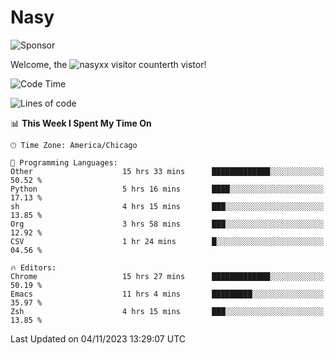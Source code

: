 # Nasy

<!--
<p align="center">
<img height="200" src="https://github-readme-stats.vercel.app/api?username=nasyxx&count_private=true&show_icons=true&theme=dracula&include_all_commits=true"/>
<img height="200" src="https://github-readme-stats.vercel.app/api/top-langs/?username=nasyxx&theme=dracula&hide=html,jupyter+notebook&count_private=true&show_icons=true"/>
</p>

  
----------------
-->

![Sponsor](https://img.shields.io/static/v1.svg?label=Sponsor&message=%E2%9D%A4&logo=GitHub&style=flat&color=pink)
 
Welcome, the ![nasyxx visitor counter](https://count.getloli.com/get/@nasyxx?theme=rule34)th vistor!
 
<!--START_SECTION:waka-->
![Code Time](http://img.shields.io/badge/Code%20Time-3%2C903%20hrs%208%20mins-blue)

![Lines of code](https://img.shields.io/badge/From%20Hello%20World%20I%27ve%20Written-6.3%20million%20lines%20of%20code-blue)

📊 **This Week I Spent My Time On** 

```text
🕑︎ Time Zone: America/Chicago

💬 Programming Languages: 
Other                    15 hrs 33 mins      █████████████░░░░░░░░░░░░   50.52 % 
Python                   5 hrs 16 mins       ████░░░░░░░░░░░░░░░░░░░░░   17.13 % 
sh                       4 hrs 15 mins       ███░░░░░░░░░░░░░░░░░░░░░░   13.85 % 
Org                      3 hrs 58 mins       ███░░░░░░░░░░░░░░░░░░░░░░   12.92 % 
CSV                      1 hr 24 mins        █░░░░░░░░░░░░░░░░░░░░░░░░   04.56 % 

🔥 Editors: 
Chrome                   15 hrs 27 mins      █████████████░░░░░░░░░░░░   50.19 % 
Emacs                    11 hrs 4 mins       █████████░░░░░░░░░░░░░░░░   35.97 % 
Zsh                      4 hrs 15 mins       ███░░░░░░░░░░░░░░░░░░░░░░   13.85 % 
```


 Last Updated on 04/11/2023 13:29:07 UTC
<!--END_SECTION:waka-->

<!-- ![visitors](https://visitor-badge.laobi.icu/badge?page_id=nasyxx.nasyxx) -->
